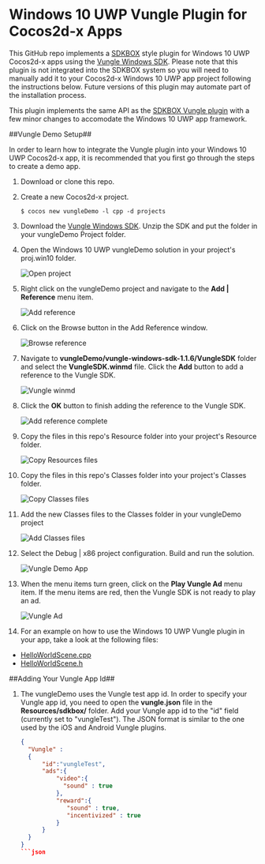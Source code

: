 # Windows 10 UWP Vungle Plugin for Cocos2d-x Apps


This GitHub repo implements a [SDKBOX](http://www.sdkbox.com/) style plugin for Windows 10 UWP Cocos2d-x apps using the [Vungle Windows SDK](https://v.vungle.com/sdk). 
Please note that this plugin is not integrated into the SDKBOX system so you will need to manually add it to your Cocos2d-x Windows 10 UWP app project following the instructions below.
Future versions of this plugin may automate part of the installation process.

This plugin implements the same API as the [SDKBOX Vungle plugin](http://docs.sdkbox.com/en/plugins/vungle/v3-cpp/) with a few minor changes to accomodate the Windows 10 UWP app framework.

##Vungle Demo Setup##

In order to learn how to integrate the Vungle plugin into your Windows 10 UWP Cocos2d-x app, it is recommended that you first go through the steps to create a demo app.

1. Download or clone this repo.

1. Create a new Cocos2d-x project.

    ```
	$ cocos new vungleDemo -l cpp -d projects
    ```

1. Download the [Vungle Windows SDK](https://v.vungle.com/sdk). Unzip the SDK and put the folder in your vungleDemo Project folder.

1. Open the Windows 10 UWP vungleDemo solution in your project's proj.win10 folder.

	![Open project](Images/open-project.png "Open project")
    
1. Right click on the vungleDemo project and navigate to the **Add | Reference** menu item.

	![Add reference](Images/add-reference.png "Add reference")
    
1. Click on the Browse button in the Add Reference window.

	![Browse reference](Images/browse-reference.png "Browse reference")

1. Navigate to **vungleDemo/vungle-windows-sdk-1.1.6/VungleSDK** folder and select the **VungleSDK.winmd** file. 
Click the **Add** button to add a reference to the Vungle SDK.

	![Vungle winmd](Images/vungle-winmd.png "Vungle winmd")

1. Click the **OK** button to finish adding the reference to the Vungle SDK.

	![Add reference complete](Images/add-reference-complete.png "Add reference complete")

1. Copy the files in this repo's Resource folder into your project's Resource folder.

	![Copy Resources files](Images/resources.png "Copy Resources files")

1. Copy the files in this repo's Classes folder into your project's Classes folder.

	![Copy Classes files](Images/classes.png "Copy Classes files")
    
1. Add the new Classes files to the Classes folder in your vungleDemo project

	![Add Classes files](Images/add-classes-files.png "Add Classes files")

1. Select the Debug | x86 project configuration. Build and run the solution.

	![Vungle Demo App](Images/vungle-app.png "Vungle Demo App")
    
1. When the menu items turn green, click on the **Play Vungle Ad** menu item. If the menu items are red, then the Vungle SDK is not ready to play an ad.

	![Vungle Ad](Images/ad.png "Vungle Demo Ad")
    
1. For an example on how to use the Windows 10 UWP Vungle plugin in your app, take a look at the following files:
 
* [HelloWorldScene.cpp](https://github.com/stammen/win10-vungle-sdkbox/blob/master/Classes/HelloWorldScene.cpp)
* [HelloWorldScene.h](https://github.com/stammen/win10-vungle-sdkbox/blob/master/Classes/HelloWorldScene.h) 

##Adding Your Vungle App Id##

1. The vungleDemo uses the Vungle test app id. In order to specify your Vungle app id, you need to open the **vungle.json** file in the **Resources/sdkbox/** folder. 
Add your Vungle app id to the "id" field (currently set to "vungleTest"). The JSON format is similar to the one used by the iOS and Android Vungle plugins.

    ```json
    {
      "Vungle" :
      {
          "id":"vungleTest",
          "ads":{
              "video":{
                "sound" : true
              },
              "reward":{
                 "sound" : true,
                 "incentivized" : true
              }
          }
      }
    }
    ```json


